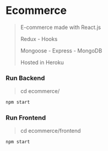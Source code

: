 # Ecommerce

> E-commerce  made with React.js
>
> Redux - Hooks
>
> Mongoose - Express - MongoDB
>
> Hosted in Heroku

### Run Backend

> cd ecommerce/

```sh
npm start
```

### Run Frontend

> cd ecommerce/frontend

```sh
npm start
```

